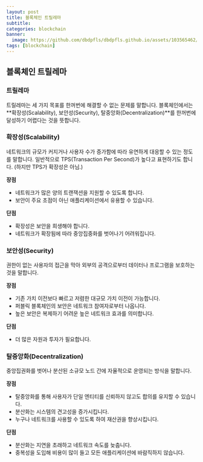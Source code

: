 ```yaml
---
layout: post
title: 블록체인 트릴레마
subtitle:
categories: blockchain
banner:
  image: https://github.com/dbdpfls/dbdpfls.github.io/assets/103565462/de15b8ca-1a58-40e6-be6d-60b3aad1458f
tags: [blockchain]
---
```


## 블록체인 트릴레마

### 트릴레마

트릴레마는 세 가지 목표를 한꺼번에 해결할 수 없는 문제를 말합니다. 블록체인에서는 **확장성(Scalability), 보안성(Security), 탈중앙화(Decentralization)**를 한꺼번에 달성하기 어렵다는 것을 뜻합니다.

### 확장성(Scalability)

네트워크의 규모가 커지거나 사용자 수가 증가함에 따라 유연하게 대응할 수 있는 정도를 말합니다. 일반적으로 TPS(Transaction Per Second)가 높다고 표현하기도 합니다.
(하지만 TPS가 확장성은 아님.)

**장점**

- 네트워크가 많은 양의 트랜잭션을 지원할 수 있도록 합니다.
- 보안이 주요 초점이 아닌 애플리케이션에서 유용할 수 있습니다.

**단점**

- 확장성은 보안을 희생해야 합니다.
- 네트워크가 확장됨에 따라 중앙집중화를 벗어나기 어려워집니다.

### 보안성(Security)

권한이 없는 사용자의 접근을 막아 외부의 공격으로부터 데이터나 프로그램을 보호하는 것을 말합니다.

**장점**

- 기존 가치 이전보다 빠르고 저렴한 대규모 가치 이전이 가능합니다.
- 퍼블릭 블록체인의 보안은 네트워크 참여자로부터 나옵니다.
- 높은 보안은 복제하기 어려운 높은 네트워크 효과를 의미합니다.

**단점**

- 더 많은 자원과 투자가 필요합니다.

### 탈중앙화(Decentralization)

중앙집권화를 벗어나 분산된 소규모 노드 간에 자율적으로 운영되는 방식을 말합니다.

**장점**

- 탈중앙화를 통해 사용자가 단일 엔티티를 신뢰하지 않고도 합의를 유지할 수 있습니다.
- 분산화는 시스템의 견고성을 증가시킵니다.
- 누구나 네트워크를 사용할 수 있도록 하여 재산권을 향상시킵니다.

**단점**

- 분산화는 지연을 초래하고 네트워크 속도를 늦춥니다.
- 중복성을 도입해 비용이 많이 들고 모든 애플리케이션에 바람직하지 않습니다.
